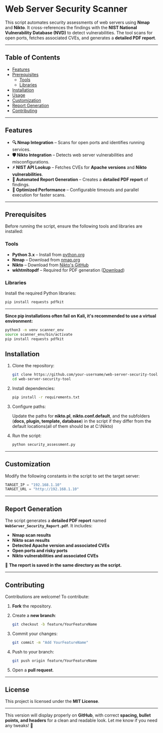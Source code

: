 # **Web Server Security Scanner**  

This script automates security assessments of web servers using **Nmap** and **Nikto**. It cross-references the findings with the **NIST National Vulnerability Database (NVD)** to detect vulnerabilities. The tool scans for open ports, fetches associated CVEs, and generates a **detailed PDF report**.  

---

## **Table of Contents**  

- [Features](#features)  
- [Prerequisites](#prerequisites)  
  - [Tools](#tools)  
  - [Libraries](#libraries)  
- [Installation](#installation)  
- [Usage](#usage)  
- [Customization](#customization)  
- [Report Generation](#report-generation)  
- [Contributing](#contributing)  

---

## **Features**  

- **🔍 Nmap Integration** – Scans for open ports and identifies running services.  
- **🛡️ Nikto Integration** – Detects web server vulnerabilities and misconfigurations.  
- **⚡ NIST API Lookup** – Fetches CVEs for **Apache versions** and **Nikto vulnerabilities**.  
- **📄 Automated Report Generation** – Creates a **detailed PDF report** of findings.  
- **🚀 Optimized Performance** – Configurable timeouts and parallel execution for faster scans.  

---

## **Prerequisites**  

Before running the script, ensure the following tools and libraries are installed:  

### **Tools**  

- **Python 3.x** – Install from [python.org](https://www.python.org/)  
- **Nmap** – Download from [nmap.org](https://nmap.org/)  
- **Nikto** – Download from [Nikto's GitHub](https://github.com/sullo/nikto)  
- **wkhtmltopdf** – Required for PDF generation ([Download](https://wkhtmltopdf.org/))  

### **Libraries**  

Install the required Python libraries:  

```sh
pip install requests pdfkit
```

---
**Since pip installations often fail on Kali, it's recommended to use a virtual environment:**
```sh
python3 -m venv scanner_env
source scanner_env/bin/activate
pip install requests pdfkit

```
## **Installation**  

1. Clone the repository:  

   ```sh
   git clone https://github.com/your-username/web-server-security-tool.git
   cd web-server-security-tool
   ```

2. Install dependencies:  

   ```sh
   pip install -r requirements.txt
   ```

3. Configure paths:  

   Update the paths for **nikto.pl**, **nikto.conf.default**, and the subfolders (**docs, plugin, template, database**) in the script if they differ from the default locations(all of them should be at C:\Nikto)  

4. Run the script:  

   ```sh
   python security_assessment.py
   ```

---

## **Customization**  

Modify the following constants in the script to set the target server:  

```python
TARGET_IP = "192.168.1.10"
TARGET_URL = "http://192.168.1.10"
```

---

## **Report Generation**  

The script generates a **detailed PDF report** named **`WebServer_Security_Report.pdf`**. It includes:  

- **Nmap scan results**  
- **Nikto scan results**  
- **Detected Apache version and associated CVEs**  
- **Open ports and risky ports**  
- **Nikto vulnerabilities and associated CVEs**  

📂 **The report is saved in the same directory as the script.**  

---

## **Contributing**  

Contributions are welcome! To contribute:  

1. **Fork** the repository.  
2. Create a **new branch**:  

   ```sh
   git checkout -b feature/YourFeatureName
   ```

3. Commit your changes:  

   ```sh
   git commit -m "Add YourFeatureName"
   ```

4. Push to your branch:  

   ```sh
   git push origin feature/YourFeatureName
   ```

5. Open a **pull request**.  

---

## **License**  

This project is licensed under the **MIT License**.  

---

This version will display properly on **GitHub**, with correct **spacing, bullet points, and headers** for a clean and readable look. Let me know if you need any tweaks! 🚀
